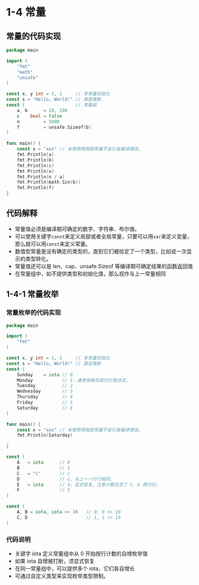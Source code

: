# 1-4 常量

## 常量的代码实现

```go
package main

import (
    "fmt"
    "math"
    "unsafe"
)

const x, y int = 1, 2     // 多常量初始化
const s = "Hello, World!" // 类型推断
const (                   // 常量组
    a, b      = 10, 100
    c    bool = false
    n         = 5000
    f         = unsafe.Sizeof(b)
)

func main() {
    const x = "xxx" // 未使⽤用局部常量不会引发编译错误。
    fmt.Println(a)
    fmt.Println(b)
    fmt.Println(c)
    fmt.Println(x)
    fmt.Println(n / a)
    fmt.Println(math.Sin(b))
    fmt.Println(f)
}

```

## 代码解释

* 常量值必须是编译期可确定的数字、字符串、布尔值。
* 可以使用关键字`const`来定义局部或者全局常量，只要可以用`var`来定义变量，那么就可以用`const`来定义常量。
* 数值型常量是没有确定的类型的，直到它们被给定了一个类型，比如说一次显示的类型转化。
* 常量值还可以是 len、cap、unsafe.Sizeof 等编译期可确定结果的函数返回值
* 在常量组中，如不提供类型和初始化值，那么视作与上一常量相同

## 1-4-1 常量枚举

### 常量枚举的代码实现

```go
package main

import (
    "fmt"
)

const x, y int = 1, 2     // 多常量初始化
const s = "Hello, World!" // 类型推断
const (
    Sunday    = iota // 0
    Monday           // 1，通常省略后续⾏行表达式。
    Tuesday          // 2
    Wednesday        // 3
    Thursday         // 4
    Friday           // 5
    Saturday         // 6
)

func main() {
    const x = "xxx" // 未使⽤用局部常量不会引发编译错误。
    fmt.Println(Saturday)

}
```

```go
const (
    A   = iota      // 0
    B               // 1
    C   = "c"       // c
    D               // c，与上⼀一⾏行相同。
    E   = iota      // 4，显式恢复。注意计数包含了 C、D 两⾏行。
    F               // 5
)
```

```go
const (
    A, B = iota, iota << 10   // 0, 0 << 10
    C, D                      // 1, 1 << 10
)
```

### 代码说明

* 关键字 iota 定义常量组中从 0 开始按行计数的自增枚举值
* 如果 iota 自增被打断，须显式恢复
* 在同一常量组中，可以提供多个 iota，它们各自增长
* 可通过自定义类型来实现枚举类型限制。
